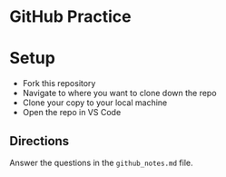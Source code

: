 # GitHub Practice

 # Setup

- Fork this repository
- Navigate to where you want to clone down the repo
- Clone your copy to your local machine 
- Open the repo in VS Code

## Directions

Answer the questions in the `github_notes.md` file.